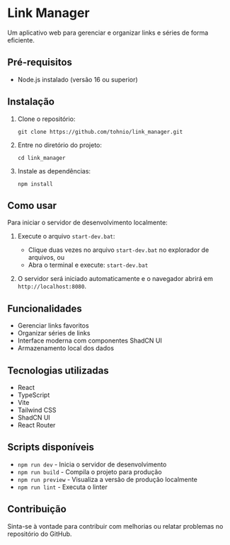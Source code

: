 # Link Manager

Um aplicativo web para gerenciar e organizar links e séries de forma eficiente.

## Pré-requisitos

- Node.js instalado (versão 16 ou superior)

## Instalação

1. Clone o repositório:
   ```
   git clone https://github.com/tohnio/link_manager.git
   ```

2. Entre no diretório do projeto:
   ```
   cd link_manager
   ```

3. Instale as dependências:
   ```
   npm install
   ```

## Como usar

Para iniciar o servidor de desenvolvimento localmente:

1. Execute o arquivo `start-dev.bat`:
   - Clique duas vezes no arquivo `start-dev.bat` no explorador de arquivos, ou
   - Abra o terminal e execute: `start-dev.bat`

2. O servidor será iniciado automaticamente e o navegador abrirá em `http://localhost:8080`.

## Funcionalidades

- Gerenciar links favoritos
- Organizar séries de links
- Interface moderna com componentes ShadCN UI
- Armazenamento local dos dados

## Tecnologias utilizadas

- React
- TypeScript
- Vite
- Tailwind CSS
- ShadCN UI
- React Router

## Scripts disponíveis

- `npm run dev` - Inicia o servidor de desenvolvimento
- `npm run build` - Compila o projeto para produção
- `npm run preview` - Visualiza a versão de produção localmente
- `npm run lint` - Executa o linter

## Contribuição

Sinta-se à vontade para contribuir com melhorias ou relatar problemas no repositório do GitHub.
